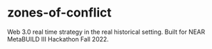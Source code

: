 # zones-of-conflict
Web 3.0 real time strategy in the real historical setting.  Built for NEAR MetaBUILD III Hackathon Fall 2022.
